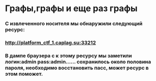 # Графы,графы и еще раз графы

### С извлеченного носителя мы обнаружили следующий ресурс: 
### http://platform_ctf_1.caplag.su:33212
### В дампе браузера с к этому ресурсу мы заметили логин:admin pass:admin...... сохранилось около половина пароля, необходимо восстановить пасс, может ресурс в этом поможет.
